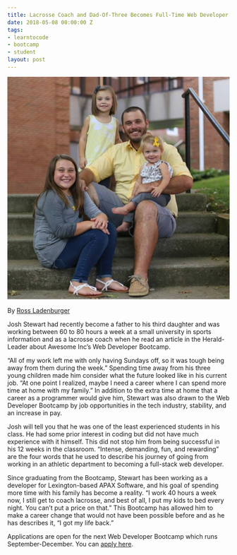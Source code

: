 ```yaml
---
title: Lacrosse Coach and Dad-Of-Three Becomes Full-Time Web Developer
date: 2018-05-08 00:00:00 Z
tags:
- learntocode
- bootcamp
- student
layout: post
---
```


![Web Developer Bootcamp Student Success Story](/img/josh-stewart-and-family.jpg "Josh Stewart and Family")

By [Ross Ladenburger](https://www.linkedin.com/in/ross-ladenburger-078369a8/)

Josh Stewart had recently become a father to his third daughter and was working between 60 to 80 hours a week at a small university in sports information and as a lacrosse coach when he read an article in the Herald-Leader about Awesome Inc’s Web Developer Bootcamp.

<!--more-->

“All of my work left me with only having Sundays off, so it was tough being away from them during the week.” Spending time away from his three young children made him consider what the future looked like in his current job. “At one point I realized, maybe I need a career where I can spend more time at home with my family.” In addition to the extra time at home that a career as a programmer would give him, Stewart was also drawn to the Web Developer Bootcamp by job opportunities in the tech industry, stability, and an increase in pay. 

Josh will tell you that he was one of the least experienced students in his class. He had some prior interest in coding but did not have much experience with it himself. This did not stop him from being successful in his 12 weeks in the classroom. “Intense, demanding, fun, and rewarding” are the four words that he used to describe his journey of going from working in an athletic department to becoming a full-stack web developer. 

Since graduating from the Bootcamp, Stewart has been working as a developer for Lexington-based APAX Software, and his goal of spending more time with his family has become a reality. “I work 40 hours a week now, I still get to coach lacrosse, and best of all, I put my kids to bed every night. You can’t put a price on that.” This Bootcamp has allowed him to make a career change that would not have been possible before and as he has describes it, “I got my life back.” 

Applications are open for the next Web Developer Bootcamp which runs September-December. You can [apply here](https://www.awesomeincu.com/applications/bootcamp/).
